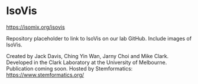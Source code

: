 # IsoVis

https://isomix.org/isovis


Repository placeholder to link to IsoVis on our lab GitHub.
Include images of IsoVis.


Created by Jack Davis, Ching Yin Wan, Jarny Choi and Mike Clark. Developed in the Clark Laboratory at the University of Melbourne. 
Publication coming soon.
Hosted by Stemformatics: https://www.stemformatics.org/






